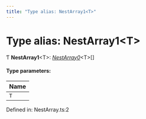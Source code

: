 ```yaml
---
title: "Type alias: NestArray1<T>"
---
```


# Type alias: NestArray1<T\>

Ƭ **NestArray1**<T\>: [*NestArray0*](nestarray0.md)<T\>[]

#### Type parameters:

Name |
:------ |
`T` |

Defined in: NestArray.ts:2
